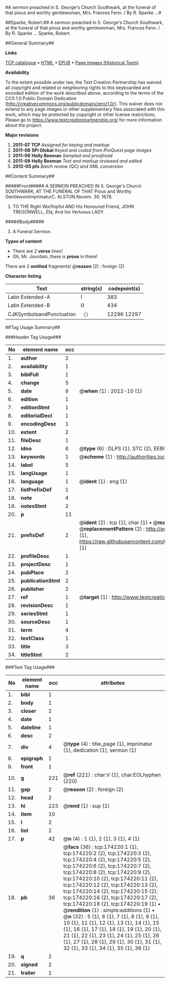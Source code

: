 #A sermon preached in S. George's Church Southwark, at the funeral of that pious and worthy gentlewoman, Mrs. Frances Fenn. / By R. Sparke ...#

##Sparke, Robert.##
A sermon preached in S. George's Church Southwark, at the funeral of that pious and worthy gentlewoman, Mrs. Frances Fenn. / By R. Sparke ...
Sparke, Robert.

##General Summary##

**Links**

[TCP catalogue](http://www.ota.ox.ac.uk/tcp/)  • 
[HTML](http://tei.it.ox.ac.uk/tcp/Texts-HTML/free/B05/B05935.html)  • 
[EPUB](http://tei.it.ox.ac.uk/tcp/Texts-EPUB/free/B05/B05935.epub) • 
[Page images (Historical Texts)](https://historicaltexts.jisc.ac.uk/eebo-49520993e)

**Availability**

To the extent possible under law, the Text Creation Partnership has waived all copyright and related or neighboring rights to this keyboarded and encoded edition of the work described above, according to the terms of the CC0 1.0 Public Domain Dedication (http://creativecommons.org/publicdomain/zero/1.0/). This waiver does not extend to any page images or other supplementary files associated with this work, which may be protected by copyright or other license restrictions. Please go to https://www.textcreationpartnership.org/ for more information about the project.

**Major revisions**

1. __2011-07__ __TCP__ *Assigned for keying and markup*
1. __2011-08__ __SPi Global__ *Keyed and coded from ProQuest page images*
1. __2011-09__ __Holly Beeman__ *Sampled and proofread*
1. __2011-09__ __Holly Beeman__ *Text and markup reviewed and edited*
1. __2012-05__ __pfs__ *Batch review (QC) and XML conversion*

##Content Summary##

#####Front#####
A SERMON PREACHED IN S. George's Church SOƲTHWARK, AT THE FUNERAL OF THAT Pious and Worthy GentlewomImprimaturC. ALSTON.Novem. 30. 1678.
1. TO THE Right Worſhipful AND His Honoured Friend, JOHN TREGONWELL, Eſq; And his Vertuous LADY.

#####Body#####

1. A Funeral Sermon.

**Types of content**

  * There are 2 **verse** lines!
  * Oh, Mr. Jourdain, there is **prose** in there!

There are 2 **omitted** fragments! 
 @__reason__ (2) : foreign (2)

**Character listing**


|Text|string(s)|codepoint(s)|
|---|---|---|
|Latin Extended-A|ſ|383|
|Latin Extended-B|Ʋ|434|
|CJKSymbolsandPunctuation|〈〉|12296 12297|

##Tag Usage Summary##

###Header Tag Usage###

|No|element name|occ|attributes|
|---|---|---|---|
|1.|__author__|2||
|2.|__availability__|1||
|3.|__biblFull__|1||
|4.|__change__|5||
|5.|__date__|8| @__when__ (1) : 2012-10 (1)|
|6.|__edition__|1||
|7.|__editionStmt__|1||
|8.|__editorialDecl__|1||
|9.|__encodingDesc__|1||
|10.|__extent__|2||
|11.|__fileDesc__|1||
|12.|__idno__|6| @__type__ (6) : DLPS (1), STC (2), EEBO-CITATION (1), OCLC (1), VID (1)|
|13.|__keywords__|1| @__scheme__ (1) : http://authorities.loc.gov/ (1)|
|14.|__label__|5||
|15.|__langUsage__|1||
|16.|__language__|1| @__ident__ (1) : eng (1)|
|17.|__listPrefixDef__|1||
|18.|__note__|4||
|19.|__notesStmt__|2||
|20.|__p__|11||
|21.|__prefixDef__|2| @__ident__ (2) : tcp (1), char (1)  •  @__matchPattern__ (2) : ([0-9\-]+):([0-9IVX]+) (1), (.+) (1)  •  @__replacementPattern__ (2) : http://eebo.chadwyck.com/downloadtiff?vid=$1&page=$2 (1), https://raw.githubusercontent.com/textcreationpartnership/Texts/master/tcpchars.xml#$1 (1)|
|22.|__profileDesc__|1||
|23.|__projectDesc__|1||
|24.|__pubPlace__|2||
|25.|__publicationStmt__|2||
|26.|__publisher__|2||
|27.|__ref__|1| @__target__ (1) : http://www.textcreationpartnership.org/docs/. (1)|
|28.|__revisionDesc__|1||
|29.|__seriesStmt__|1||
|30.|__sourceDesc__|1||
|31.|__term__|4||
|32.|__textClass__|1||
|33.|__title__|3||
|34.|__titleStmt__|2||


###Text Tag Usage###

|No|element name|occ|attributes|
|---|---|---|---|
|1.|__bibl__|1||
|2.|__body__|1||
|3.|__closer__|2||
|4.|__date__|1||
|5.|__dateline__|1||
|6.|__desc__|2||
|7.|__div__|4| @__type__ (4) : title_page (1), imprimatur (1), dedication (1), sermon (1)|
|8.|__epigraph__|1||
|9.|__front__|1||
|10.|__g__|221| @__ref__ (221) : char:V (1), char:EOLhyphen (220)|
|11.|__gap__|2| @__reason__ (2) : foreign (2)|
|12.|__head__|2||
|13.|__hi__|223| @__rend__ (1) : sup (1)|
|14.|__item__|10||
|15.|__l__|2||
|16.|__list__|2||
|17.|__p__|42| @__n__ (4) : 1 (1), 2 (1), 3 (1), 4 (1)|
|18.|__pb__|36| @__facs__ (36) : tcp:174220:1 (1), tcp:174220:2 (2), tcp:174220:3 (2), tcp:174220:4 (2), tcp:174220:5 (2), tcp:174220:6 (2), tcp:174220:7 (2), tcp:174220:8 (2), tcp:174220:9 (2), tcp:174220:10 (2), tcp:174220:11 (2), tcp:174220:12 (2), tcp:174220:13 (2), tcp:174220:14 (2), tcp:174220:15 (2), tcp:174220:16 (2), tcp:174220:17 (2), tcp:174220:18 (2), tcp:174220:19 (1)  •  @__rendition__ (1) : simple:additions (1)  •  @__n__ (32) : 5 (1), 6 (1), 7 (1), 8 (1), 9 (1), 10 (1), 11 (1), 12 (1), 13 (1), 14 (1), 15 (1), 16 (1), 17 (1), 18 (1), 19 (1), 20 (1), 21 (1), 22 (1), 23 (1), 24 (1), 25 (1), 26 (1), 27 (1), 28 (1), 29 (1), 30 (1), 31 (1), 32 (1), 33 (1), 34 (1), 35 (1), 36 (1)|
|19.|__q__|2||
|20.|__signed__|2||
|21.|__trailer__|1||
